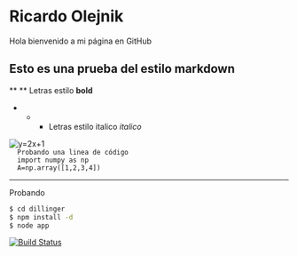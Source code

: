 # Ricardo Olejnik
Hola bienvenido a mi página en GitHub
## Esto es una prueba del estilo markdown
** ** Letras estilo **bold**
- * * Letras estilo italico *italico*
<img src="https://i.upmath.me/svg/%20y%3D2x%2B1%20" alt=" y=2x+1 " />
<code> 
  Probando una linea de código
  import numpy as np
  A=np.array([1,2,3,4])
</code>

- - - 
Probando

```sh
$ cd dillinger
$ npm install -d
$ node app
```

[![Build Status](https://travis-ci.org/joemccann/dillinger.svg?branch=master)](https://travis-ci.org/joemccann/dillinger)

